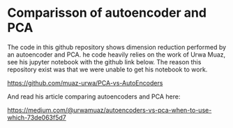 # Comparisson of autoencoder and PCA   

The code in this github repository shows dimension reduction performed by an autoencoder and PCA. he code heavily 
relies on the work of Urwa Muaz, see his jupyter notebook with the github link below. The reason this
repository exist was that we were unable to get his notebook to work.

https://github.com/muaz-urwa/PCA-vs-AutoEncoders

And read his article comparing autoencoders and PCA here:

https://medium.com/@urwamuaz/autoencoders-vs-pca-when-to-use-which-73de063f5d7